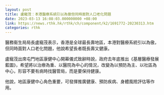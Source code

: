 ```yaml
---
layout: post
title: 盧寵茂：本港醫療系統引以為傲但同時面對人口老化問題
date: 2023-03-13 16:08:03.000000000 +08:00
link: https://news.rthk.hk/rthk/ch/component/k2/1691772-20230313.htm
categories: rthk
---
```


醫務衞生局局長盧寵茂表示，香港是全球最長壽地區，本港對醫療系統引以為傲，但同時面對人口老化問題，他說希望長者既長壽又健康。

盧寵茂出席屯門地區康健中心開幕儀式致辭時說，政府去年底推出《基層醫療發展藍圖》，希望將以治療為重、以醫院為中心的情況，改變為以預防為主、以社區為中心，形容不要有病時找醫管局，而是要保持健康。

他說，地區康健中心角色重要，可發揮推廣健康、預防疾病、身體風險評估等作用。
